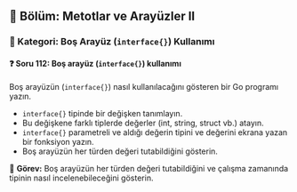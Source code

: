 ## 📘 Bölüm: Metotlar ve Arayüzler II  
### 🔹 Kategori: Boş Arayüz (`interface{}`) Kullanımı  
#### ❓ Soru 112: Boş arayüz (`interface{}`) kullanımı

Boş arayüzün (`interface{}`) nasıl kullanılacağını gösteren bir Go programı yazın.

- `interface{}` tipinde bir değişken tanımlayın.
- Bu değişkene farklı tiplerde değerler (int, string, struct vb.) atayın.
- `interface{}` parametreli ve aldığı değerin tipini ve değerini ekrana yazan bir fonksiyon yazın.
- Boş arayüzün her türden değeri tutabildiğini gösterin.

🔧 **Görev:** Boş arayüzün her türden değeri tutabildiğini ve çalışma zamanında tipinin nasıl incelenebileceğini gösterin.
